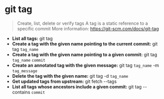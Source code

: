 # git tag
> Create, list, delete or verify tags
> A tag is a static reference to a specific commit
> More information: <https://git-scm.com/docs/git-tag>
- **List all tags:**
git tag
- **Create a tag with the given name pointing to the current commit:**
git tag `tag_name`
- **Create a tag with the given name pointing to a given commit:**
git tag `tag_name` `commit`
- **Create an annotated tag with the given message:**
git tag `tag_name` -m `tag_message`
- **Delete the tag with the given name:**
git tag -d `tag_name`
- **Get updated tags from upstream:**
git fetch --tags
- **List all tags whose ancestors include a given commit:**
git tag --contains `commit`
